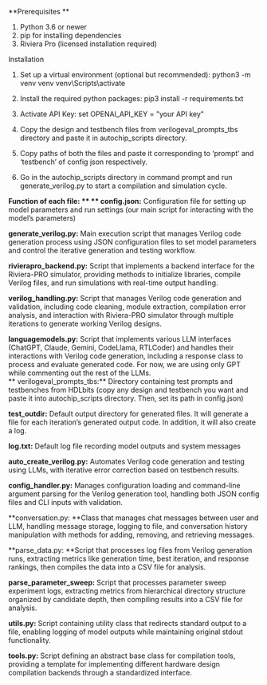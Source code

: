 **Prerequisites 
** 
1)	Python 3.6 or newer 
2)	pip for installing dependencies 
3)	Riviera Pro (licensed installation required)  
 
Installation 
 
1)	Set up a virtual environment (optional but recommended): python3 -m venv venv venv\Scripts\activate 
 
2)	Install the required python packages: 
pip3 install -r requirements.txt 
 
 
3)	Activate API Key: 
 set OPENAI_API_KEY = "your API key" 
  
4)	Copy the design and testbench files from verilogeval_prompts_tbs directory and paste it in autochip_scripts directory.  
  
5)	Copy paths of both the files and paste it corresponding to ‘prompt’ and ‘testbench’ of config json respectively.  
 
 
6)	Go in the autochip_scripts directory in command prompt and run generate_verilog.py to start a compilation and simulation cycle.  
  
 
 
**Function of each file: **
** 
config.json:** Configuration file for setting up model parameters and run settings (our main script for interacting with the model’s parameters) 
 
**generate_verilog.py:** Main execution script that manages Verilog code generation process using JSON configuration files to set model parameters and control the iterative generation and testing workflow. 
 
**rivierapro_backend.py:** Script that implements a backend interface for the Riviera-PRO simulator, providing methods to initialize libraries, compile Verilog files, and run simulations with real-time output handling. 
 
**verilog_handling.py:** Script that manages Verilog code generation and validation, including code cleaning, module extraction, compilation error analysis, and interaction with Riviera-PRO simulator through multiple iterations to generate working Verilog designs. 
 
**languagemodels.py:** Script that implements various LLM interfaces (ChatGPT, Claude, Gemini, CodeLlama, RTLCoder) and handles their interactions with Verilog code generation, including a response class to process and evaluate generated code. For now, we are using only GPT while commenting out the rest of the LLMs.  
** 
verilogeval_prompts_tbs:** Directory containing test prompts and testbenches from HDLbits (copy any design and testbench you want and paste it into autochip_scripts directory. Then, set its path in config.json) 
 
**test_outdir:** Default output directory for generated files. It will generate a file for each iteration’s generated output code. In addition, it will also create a log. 
 
**log.txt:** Default log file recording model outputs and system messages 
 
**auto_create_verilog.py:** Automates Verilog code generation and testing using LLMs, with iterative error correction based on testbench results. 
 
**config_handler.py:** Manages configuration loading and command-line argument parsing for the Verilog generation tool, handling both JSON config files and CLI inputs with validation. 
 
**conversation.py: **Class that manages chat messages between user and LLM, handling message storage, logging to file, and conversation history manipulation with methods for adding, removing, and retrieving messages. 
 
**parse_data.py: **Script that processes log files from Verilog generation runs, extracting metrics like generation time, best iteration, and response rankings, then compiles the data into a CSV file for analysis. 
 
**parse_parameter_sweep:** Script that processes parameter sweep experiment logs, extracting metrics from hierarchical directory structure organized by candidate depth, then compiling results into a CSV file for analysis. 
 
**utils.py:** Script containing utility class that redirects standard output to a file, enabling logging of model outputs while maintaining original stdout functionality. 
 
**tools.py:** Script defining an abstract base class for compilation tools, providing a template for implementing different hardware design compilation backends through a standardized interface. 
 
 
 
 
 
 
 
